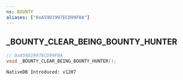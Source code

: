 ```yaml
---
ns: BOUNTY
aliases: ["0xA59D1997ECD99F0A"]
---
```

## _BOUNTY_CLEAR_BEING_BOUNTY_HUNTER

```c
// 0xA59D1997ECD99F0A
void _BOUNTY_CLEAR_BEING_BOUNTY_HUNTER();
```

```
NativeDB Introduced: v1207
```

